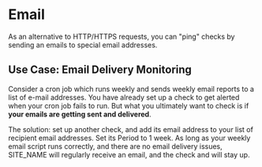 # Email

As an alternative to HTTP/HTTPS requests, you can "ping" checks by
sending an emails to special email addresses.

## Use Case: Email Delivery Monitoring

Consider a cron job which runs weekly and sends weekly email
reports to a list of e-mail addresses. You have already set up a check to get alerted
when your cron job fails to run. But what you ultimately want to check is if
**your emails are getting sent and delivered**.

The solution: set up another check, and add its email address to your list of
recipient email addresses. Set its Period to 1 week. As long as your weekly email
script runs correctly, and there are no email delivery issues,
SITE_NAME will regularly receive an email, and the check and will stay up.
